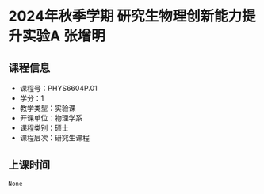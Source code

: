 # 2024年秋季学期 研究生物理创新能力提升实验A 张增明






## 课程信息

- 课程号：PHYS6604P.01
- 学分：1
- 教学类型：实验课
- 开课单位：物理学系
- 课程类别：硕士
- 课程层次：研究生课程

## 上课时间

```
None
```

